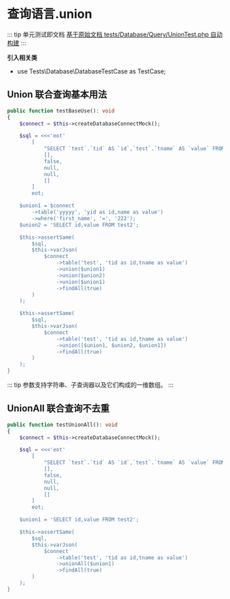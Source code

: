 # 查询语言.union

::: tip 单元测试即文档
[基于原始文档 tests/Database/Query/UnionTest.php 自动构建](https://github.com/hunzhiwange/framework/blob/master/tests/Database/Query/UnionTest.php)
:::
    
**引入相关类**

 * use Tests\Database\DatabaseTestCase as TestCase;

## Union 联合查询基本用法

``` php
public function testBaseUse(): void
{
    $connect = $this->createDatabaseConnectMock();

    $sql = <<<'eot'
        [
            "SELECT `test`.`tid` AS `id`,`test`.`tname` AS `value` FROM `test` \nUNION SELECT `yyyyy`.`yid` AS `id`,`yyyyy`.`name` AS `value` FROM `yyyyy` WHERE `yyyyy`.`first_name` = '222'\nUNION SELECT id,value FROM test2\nUNION SELECT `yyyyy`.`yid` AS `id`,`yyyyy`.`name` AS `value` FROM `yyyyy` WHERE `yyyyy`.`first_name` = '222'",
            [],
            false,
            null,
            null,
            []
        ]
        eot;

    $union1 = $connect
        ->table('yyyyy', 'yid as id,name as value')
        ->where('first_name', '=', '222');
    $union2 = 'SELECT id,value FROM test2';

    $this->assertSame(
        $sql,
        $this->varJson(
            $connect
                ->table('test', 'tid as id,tname as value')
                ->union($union1)
                ->union($union2)
                ->union($union1)
                ->findAll(true)
        )
    );

    $this->assertSame(
        $sql,
        $this->varJson(
            $connect
                ->table('test', 'tid as id,tname as value')
                ->union([$union1, $union2, $union1])
                ->findAll(true)
        )
    );
}
```
    
::: tip
参数支持字符串、子查询器以及它们构成的一维数组。
:::
    
## UnionAll 联合查询不去重

``` php
public function testUnionAll(): void
{
    $connect = $this->createDatabaseConnectMock();

    $sql = <<<'eot'
        [
            "SELECT `test`.`tid` AS `id`,`test`.`tname` AS `value` FROM `test` \nUNION ALL SELECT id,value FROM test2",
            [],
            false,
            null,
            null,
            []
        ]
        eot;

    $union1 = 'SELECT id,value FROM test2';

    $this->assertSame(
        $sql,
        $this->varJson(
            $connect
                ->table('test', 'tid as id,tname as value')
                ->unionAll($union1)
                ->findAll(true)
        )
    );
}
```
